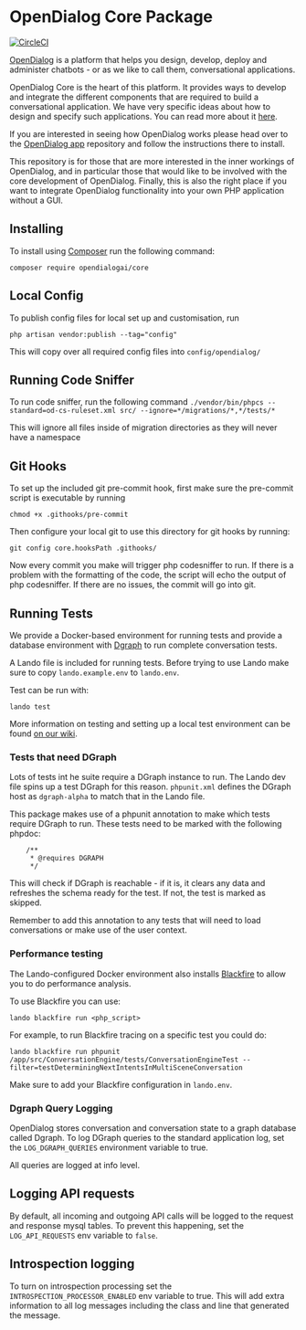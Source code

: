 # OpenDialog Core Package

[![CircleCI](https://circleci.com/gh/opendialogai/core/tree/master.svg?style=svg&circle-token=d14bcacaf3cd3e6ae4dfd2fb3bf03658cf0ca8fa)](https://circleci.com/gh/opendialogai/core/tree/master)

[OpenDialog](https://opendialog.ai) is a platform that helps you design, develop, deploy and administer chatbots - or as we like to call them, conversational applications.

OpenDialog Core is the heart of this platform. It provides ways to develop and integrate the different components that are required to build a conversational application. We have very specific ideas about how to design and specify such applications. You can read more about it [here](https://docs.opendialog.ai).

If you are interested in seeing how OpenDialog works please head over to the [OpenDialog app](https://github.com/opendialogai/opendialog) repository and follow the instructions there to install. 

This repository is for those that are more interested in the inner workings of OpenDialog, and in particular those that would like to be involved with the core development of OpenDialog. Finally, this is also the right place if you want to integrate OpenDialog functionality into your own PHP application without a GUI. 

## Installing

To install using [Composer](https://getcomposer.org/) run the following command:

`composer require opendialogai/core`

## Local Config
To publish config files for local set up and customisation, run

```php artisan vendor:publish --tag="config"```

This will copy over all required config files into `config/opendialog/`

## Running Code Sniffer

To run code sniffer, run the following command
```./vendor/bin/phpcs --standard=od-cs-ruleset.xml src/ --ignore=*/migrations/*,*/tests/*```

This will ignore all files inside of migration directories as they will never have a namespace

## Git Hooks

To set up the included git pre-commit hook, first make sure the pre-commit script is executable by running

```chmod +x .githooks/pre-commit```

Then configure your local git to use this directory for git hooks by running:

```git config core.hooksPath .githooks/```

Now every commit you make will trigger php codesniffer to run. If there is a problem with the formatting
of the code, the script will echo the output of php codesniffer. If there are no issues, the commit will
go into git.

## Running Tests

We provide a Docker-based environment for running tests and provide a database environment with [Dgraph](https://Dgraph.io) to run complete conversation tests. 

A Lando file is included for running tests. Before trying to use Lando make sure to copy `lando.example.env` to `lando.env`. 

Test can be run with:

    lando test
    
More information on testing and setting up a local test environment can be found [on our wiki](https://github.com/opendialogai/opendialog/wiki/Running-tests-through-PHPStorm).

### Tests that need DGraph

Lots of tests int he suite require a DGraph instance to run. The Lando dev file spins up a test DGraph for this reason.
`phpunit.xml` defines the DGraph host as `dgraph-alpha` to match that in the Lando file.

This package makes use of a phpunit annotation to make which tests require DGraph to run. These tests need to be marked 
with the following phpdoc:

```
    /**
     * @requires DGRAPH
     */
```

This will check if DGraph is reachable - if it is, it clears any data and refreshes the schema ready for the test. If 
not, the test is marked as skipped.

Remember to add this annotation to any tests that will need to load conversations or make use of the user context.

### Performance testing

The Lando-configured Docker environment also installs [Blackfire](https://blackfire.io) to allow you to do performance analysis. 

To use Blackfire you can use: 

```lando blackfire run <php_script>```

For example, to run Blackfire tracing on a specific test you could do:

```lando blackfire run phpunit /app/src/ConversationEngine/tests/ConversationEngineTest --filter=testDeterminingNextIntentsInMultiSceneConversation```

Make sure to add your Blackfire configuration in `lando.env`. 

### Dgraph Query Logging

OpenDialog stores conversation and conversation state to a graph database called Dgraph. To log DGraph queries to the standard application log, set the `LOG_DGRAPH_QUERIES` environment variable to true.

All queries are logged at info level.

## Logging API requests

By default, all incoming and outgoing API calls will be logged to the request and response mysql tables.
To prevent this happening, set the `LOG_API_REQUESTS` env variable to `false`.

## Introspection logging

To turn on introspection processing set the `INTROSPECTION_PROCESSOR_ENABLED` env variable to true. This will add
extra information to all log messages including the class and line that generated the message.

